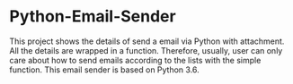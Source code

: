 # Python-Email-Sender
This project shows the details of send a email via Python with attachment. All the details are wrapped in a function. Therefore, usually, user can only care about how to send emails according to the lists with the simple function. This email sender is based on Python 3.6.
